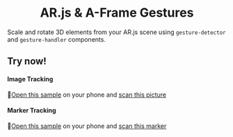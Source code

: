 <h1 align="center">AR.js & A-Frame Gestures</h1>

Scale and rotate 3D elements from your AR.js scene using `gesture-detector` and `gesture-handler` components.


## Try now!

#### Image Tracking

🚀[Open this sample](https://h-jw0829.github.io/ar-gestures/image-tracking.html) on your phone and [scan this picture](https://raw.githubusercontent.com/AR-js-org/AR.js/master/aframe/examples/image-tracking/nft/trex-image-big.jpeg)

#### Marker Tracking

🚀[Open this sample](https://h-jw0829.github.io/ar-gestures/index.html) on your phone and [scan this marker](https://killcloud.nyc3.digitaloceanspaces.com/assets/Hiro_marker_ARjs.png)
